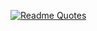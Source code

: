 [![Readme Quotes](https://quotes-github-readme.vercel.app/api?type=horizontal&theme=light&quote=%D0%90%D0%BB%D0%B3%D0%BE%D1%80%D0%B8%D1%82%D0%BC%D1%8B%20-%20%D0%B2%D0%B5%D1%89%D1%8C%2C%20%D0%BA%D0%BE%D1%82%D0%BE%D1%80%D0%B0%D1%8F%20%D0%BF%D0%BE%D0%BA%D0%B0%D0%B7%D1%8B%D0%B2%D0%B0%D0%B5%D1%82%20%D0%BD%D0%B0%D0%BC%2C%20%D1%87%D1%82%D0%BE%20%D0%B4%D0%B5%D0%BB%D0%B0%D1%82%D1%8C%2C%20%D1%87%D1%82%D0%BE%D0%B1%D1%8B%20%D0%BD%D0%B8%D1%87%D0%B5%D0%B3%D0%BE%20%D0%BD%D0%B5%20%D0%B4%D0%B5%D0%BB%D0%B0%D1%82%D1%8C.%0A&author=%D0%9F%D0%B0%D0%BD%D0%BE%D1%81%20%D0%9B%D1%83%D1%80%D0%B8%D0%B4%D0%B0%D1%81)](https://github.com/piyushsuthar/github-readme-quotes)
